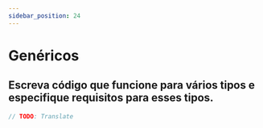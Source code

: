 ```yaml
---
sidebar_position: 24
---
```


# Genéricos

## Escreva código que funcione para vários tipos e especifique requisitos para esses tipos.

```swift
// TODO: Translate
```
